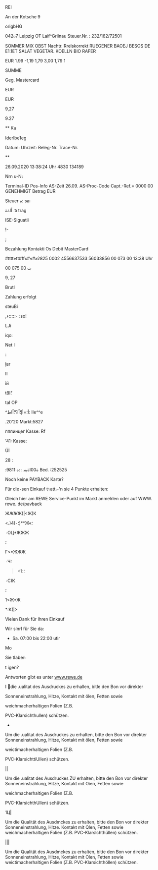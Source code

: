 REI

An der  Kotsche 9

origbHG

042๐7  Leipzig ОТ  Laif^Griinau
Steuer.Nr.  : 232/162/72501

SOMMER  MIX  OBST
Nachtr.  Rrelskorrekt
RUEGENER  BAOEJ
BESOS  DE  Ε1.1ΕΤ
SALAT  VEGETAR.
KOELLN  BIO  RAFER

EUR
1.99
-1,19
1,79
3,00
1,79
1

SUMME

Geg.  Mastercard

EUR

EUR

9,27

9.27

**  Kน

اderاbe1eg

Datum:
Uhrzeit:
Beleg-Nr.
Trace-Nr.

**

26.09.2020
13:38:24 Uhr
4830
134189

Nrn υ-Νι

Terminal-ID
Pos-Info
AS-Zeit  26.09.
AS-Proc-Code
Capt.-Ref.=  0000
00  GENEHMIGT
Betrag  EUR

Steuer
؛ة
saı

 ٥؛
اًاةة
trag

ISE-Slguatii

!-

;

Bezahlung
Kontakti Os
Debit MasterCard

#tttt»tt#ff«#«#»2825 0002
4556637533
56033856
00 073 00
13:38 Uhr

00 075 00 ت

9,  27

Brutا

Zahlung  erfolgt

steuBi

,٠؛؛؛؛؛۶ :so!

LJi

iqo:

Net I

:

Ịвr

اا

ỉй

t8؛ًا

taا
OP

^أ؛=أإ؛ًاًا؟؛ًاًاط:
IIе^^е

.20'20
Markt:5827

пппинцег  Kasse:  Rf

 '41:
Kasse:

Üİ

28 :

:ة00اةبه.:
:ه
9811
Bed.  :252525

Noch  keine  PAYBACK  Karte?

Für  die٠sen  Einkauf  t١att،-'n  sie
4  Punkte  erhalten؛

Gleich  hier  am  REWE  Service-Punkt  im  Markt
anmelrlen  oder  auf  WWW.  rewe.  de/pavback

Ж*ЖЖ*Ж)|<Ж)К

<،)4)؛٠)**Ж«؛

٠ОЦ*ЖЖЖ

؛

Г<*ЖЖЖ

٠Ч؛

><1؛؛

٠С)К

؛

1<Ж*Ж

*؛К(|>

Vielen  Dank  für  Ihren  Einkauf

Wir  slnrl  für  Sie  da:
-  Sa.  07:00  bis  22:00  utir

Mo

Sie  tاabeท

t  igen?

Antworten gibt es unter www.rewe.de

ا
die .ualitat des Ausdruckes zu erhallen, bitle den Bon vor direkter

Sonneneinstrahlung, Hitze, Kontakt mit ölen, Fetten sowie

weichmacherhaltigen Folien (Z.B.

PVC-Klarsichthullen) schützen.

-

Um die .ualitat des Ausdruckes zu erhalten, bitte den Bon vor direkter
Sonneneinstrahlung, Hitze, Kontakt mit ölen, Fetten sowie

weictimacherhaltigen Folien (Z.B.

PVC-KlarsichttiUllen) schützen.

||

Um die .ualitat des Ausdruckes ZU erhalten, bitte den Bon vor direkter
Sonneneinstrahlung, Hitze, Kontakt mit Oien, Fetten sowie

weichmacherhaltigen Folien (Z.B.

PVC-KlarsichthUllen) schützen.

1Ц|

Um die Qualität des Ausdmckes zu erhalten, bitte den Bon vor direkter
Sonneneinstrahlung, Hitze. Kontakt mit Qlen, Fetten sowie
weichmacherhaltigen Folien (Ζ.Β. PVC-Klarslchthüllen) schützen.

|||

Um die Qualität des Ausdmckes zu erhalten, bitte den Bon vor direkter
Sonneneinstrahlung, Hitze, Kontakt mit Olen, Fetten sowie
weictimacherhaltigen Folien (Ζ.Β. PVC-Klarsichthöllen) schützen.

